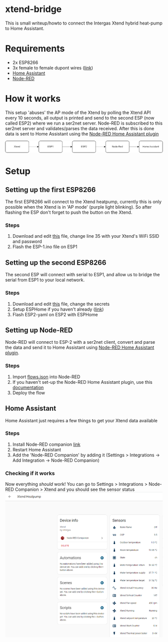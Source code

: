 # xtend-bridge
This is small writeup/howto to connect the Intergas Xtend hybrid heat-pump to Home Assistant.

# Requirements
* 2x ESP8266
* 3x female to female dupont wires ([link](https://www.tinytronics.nl/shop/en/cables-and-connectors/cables-and-adapters/prototyping-wires/dupont-compatible-and-jumper/dupont-jumper-wire-female-female-10cm-10-wires))
* [Home Assistant](https://www.home-assistant.io/)
* [Node-RED](https://nodered.org/)

# How it works
This setup 'abuses' the AP mode of the Xtend by polling the Xtend API every 10 seconds, all output is printed and send to the second ESP (now called ESP2) where we run a ser2net server. Node-RED is subscribed to this ser2net server and validates/parses the data received. After this is done data is sent to Home Assistant using the [Node-RED Home Assistant plugin](node-red-contrib-home-assistant-websocket)

![Xtend Data Flow](https://raw.githubusercontent.com/thomasvt1/xtend-bridge/main/images/xtend-esp-bridge.drawio.png "Xtend Data Flow")


# Setup

## Setting up the first ESP8266
The first ESP8266 will connect to the Xtend heatpump, currently this is only possible when the Xtend is in 'AP mode' (purple light blinking). So after flashing the ESP don't forget to push the button on the Xtend.
### Steps
1. Download and edit [this](ESP-1.ino) file, change line 35 with your Xtend's WiFi SSID and password
1. Flash the ESP-1.ino file on ESP1

## Setting up the second ESP8266
The second ESP will connect with serial to ESP1, and allow us to bridge the serial from ESP1 to your local network.
### Steps
1. Download and edit [this](ESP-2.yaml) file, change the secrets
2. Setup ESPHome if you haven't already ([link](https://esphome.io/guides/getting_started_command_line))
3. Flash ESP2-yaml on ESP2 with ESPHome

## Setting up Node-RED
Node-RED will connect to ESP-2 with a ser2net client, convert and parse the data and send it to Home Assistant using [Node-RED Home Assistant plugin](node-red-contrib-home-assistant-websocket).
### Steps
1. Import [flows.json](flows.json) into Node-RED
2. If you haven't set-up the Node-RED Home Assistant plugin, use this [documentation](https://zachowj.github.io/node-red-contrib-home-assistant-websocket/guide/#using-the-palette-manager)
3. Deploy the flow

## Home Assistant
Home Assistant just requires a few things to get your Xtend data available
### Steps
1. Install Node-RED companion [link](https://github.com/zachowj/hass-node-red)
2. Restart Home Assistant
3. Add the 'Node-RED Companion' by adding it (Settings > Integrations -> Add Integration -> Node-RED Companion)

### Checking if it works
Now everything _should_ work!
You can go to Settings > Integrations > Node-RED Companion > Xtend and you should see the sensor status
![Home Assistant Sensor Readings](https://raw.githubusercontent.com/thomasvt1/xtend-bridge/main/images/home-assistant-node-red.png "Home Assistant Sensor Readings")

